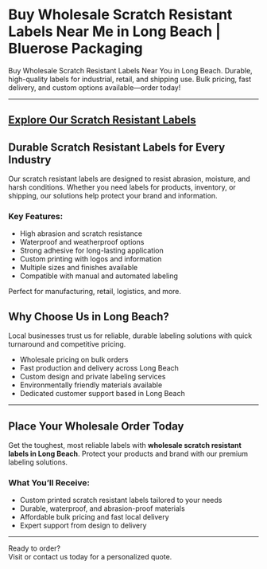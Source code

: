 # Buy Wholesale Scratch Resistant Labels Near Me in Long Beach | Bluerose Packaging

Buy Wholesale Scratch Resistant Labels Near You in Long Beach. Durable, high-quality labels for industrial, retail, and shipping use. Bulk pricing, fast delivery, and custom options available—order today!

---
[Explore Our Scratch Resistant Labels](https://www.bluerosepackaging.com/product/scratch-resistant-labels/)
---

## Durable Scratch Resistant Labels for Every Industry

Our scratch resistant labels are designed to resist abrasion, moisture, and harsh conditions. Whether you need labels for products, inventory, or shipping, our solutions help protect your brand and information.

### Key Features:

- High abrasion and scratch resistance  
- Waterproof and weatherproof options  
- Strong adhesive for long-lasting application  
- Custom printing with logos and information  
- Multiple sizes and finishes available  
- Compatible with manual and automated labeling  

Perfect for manufacturing, retail, logistics, and more.

## Why Choose Us in Long Beach?

Local businesses trust us for reliable, durable labeling solutions with quick turnaround and competitive pricing.

- Wholesale pricing on bulk orders  
- Fast production and delivery across Long Beach  
- Custom design and private labeling services  
- Environmentally friendly materials available  
- Dedicated customer support based in Long Beach  

---

## Place Your Wholesale Order Today

Get the toughest, most reliable labels with **wholesale scratch resistant labels in Long Beach**. Protect your products and brand with our premium labeling solutions.

### What You’ll Receive:

- Custom printed scratch resistant labels tailored to your needs  
- Durable, waterproof, and abrasion-proof materials  
- Affordable bulk pricing and fast local delivery  
- Expert support from design to delivery  

---
Ready to order?  
Visit []() or contact us today for a personalized quote.

